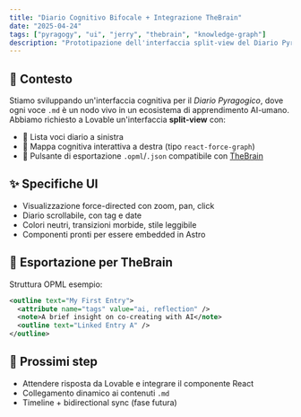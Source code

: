 ```yaml
---
title: "Diario Cognitivo Bifocale + Integrazione TheBrain"
date: "2025-04-24"
tags: ["pyragogy", "ui", "jerry", "thebrain", "knowledge-graph"]
description: "Prototipazione dell'interfaccia split-view del Diario Pyragogico con mappa cognitiva interattiva e supporto all'esportazione OPML per TheBrain."
---
```


## 🧠 Contesto

Stiamo sviluppando un'interfaccia cognitiva per il *Diario Pyragogico*, dove ogni voce `.md` è un nodo vivo in un ecosistema di apprendimento AI-umano. Abbiamo richiesto a Lovable un'interfaccia **split-view** con:

- 📖 Lista voci diario a sinistra
- 🌌 Mappa cognitiva interattiva a destra (tipo `react-force-graph`)
- 🔁 Pulsante di esportazione `.opml`/`.json` compatibile con [TheBrain](https://www.thebrain.com)

## ✨ Specifiche UI

- Visualizzazione force-directed con zoom, pan, click
- Diario scrollabile, con tag e date
- Colori neutri, transizioni morbide, stile leggibile
- Componenti pronti per essere embedded in Astro

## 🔧 Esportazione per TheBrain

Struttura OPML esempio:
```xml
<outline text="My First Entry">
  <attribute name="tags" value="ai, reflection" />
  <note>A brief insight on co-creating with AI</note>
  <outline text="Linked Entry A" />
</outline>
```

## 📍 Prossimi step

- Attendere risposta da Lovable e integrare il componente React
- Collegamento dinamico ai contenuti `.md`
- Timeline + bidirectional sync (fase futura)
